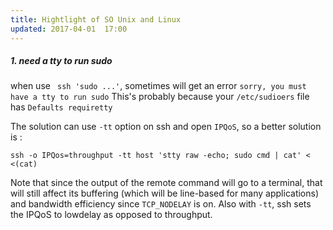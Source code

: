 ```yaml
---
title: Hightlight of SO Unix and Linux
updated: 2017-04-01  17:00
---
```


##### 1. need a tty to run sudo

when use ` ssh 'sudo ...'`, sometimes will get an error `sorry, you must have a tty to run sudo`
This's probably because your `/etc/sudioers` file  has `Defaults requiretty`

The solution can use `-tt` option on ssh and open `IPQoS`, so a better solution is :

```
ssh -o IPQos=throughput -tt host 'stty raw -echo; sudo cmd | cat' < <(cat)
```

Note that since the output of the remote command will go to a terminal, that will still affect its buffering (which will be line-based for many applications) and bandwidth efficiency since `TCP_NODELAY` is on. Also with `-tt`, ssh sets the IPQoS to lowdelay as opposed to throughput.
